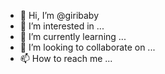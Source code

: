 - 👋 Hi, I’m @giribaby
- 👀 I’m interested in ...
- 🌱 I’m currently learning ...
- 💞️ I’m looking to collaborate on ...
- 📫 How to reach me ...

<!---
giribaby/giribaby is a ✨ special ✨ repository because its `README.md` (this file) appears on your GitHub profile.
You can click the Preview link to take a look at your changes.
--->
